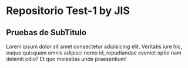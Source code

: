 <h1>Repositorio Test-1 by JIS</h1>

<h2>Pruebas de SubTitulo</h2>

<p>Lorem ipsum dolor sit amet consectetur adipisicing elit. Veritatis iure hic, eaque quisquam omnis adipisci nemo id, repudiandae eveniet optio nam deleniti odio? Et quo molestias unde praesentium!</p>